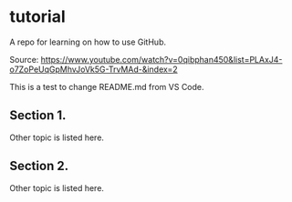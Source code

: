# tutorial
A repo for learning on how to use GitHub.

Source: https://www.youtube.com/watch?v=0qibphan450&list=PLAxJ4-o7ZoPeUqGpMhvJoVk5G-TrvMAd-&index=2

This is a test to change README.md from VS Code.

## Section 1.
Other topic is listed here.

## Section 2.
Other topic is listed here.